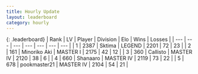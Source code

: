 ```yaml
---
title: Hourly Update
layout: leaderboard
category: hourly
---
```


{: .leaderboard}
| Rank | LV | Player | Division | Elo | Wins | Losses |
| --- | --- | --- | --- | --- | --- | --- |
| <span data-change="0">1</span> | 2387 | <span title="ID: 353063">Sktima</span> | LEGEND | <span data-change="0">2201</span> | <span data-change="0">72</span> | <span data-change="0">23</span> |
| <span data-change="0">2</span> | 161 | <span title="ID: 456466">Minoriko Aki</span> | MASTER I | <span data-change="0">2175</span> | <span data-change="0">42</span> | <span data-change="0">12</span> |
| <span data-change="2">3</span> | 360 | <span title="ID: 619928">Callisto</span> | MASTER IV | <span data-change="23">2120</span> | <span data-change="2">38</span> | <span data-change="0">6</span> |
| <span data-change="-1">4</span> | 660 | <span title="ID: 152948">Shanaaro</span> | MASTER IV | <span data-change="0">2119</span> | <span data-change="0">73</span> | <span data-change="0">22</span> |
| <span data-change="-1">5</span> | 678 | <span title="ID: 652474">pookmaster21</span> | MASTER IV | <span data-change="0">2104</span> | <span data-change="0">54</span> | <span data-change="0">21</span> |